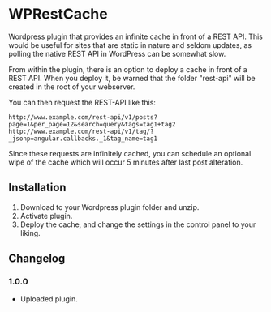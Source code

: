 # WPRestCache

Wordpress plugin that provides an infinite cache in front of a REST API. This would be useful for sites that are static in nature and seldom updates, as polling the native REST API in WordPress can be somewhat slow.

From within the plugin, there is an option to deploy a cache in front of a REST API. When you deploy it, be warned that the folder "rest-api" will be created in the root of your webserver.

You can then request the REST-API like this:

    http://www.example.com/rest-api/v1/posts?page=1&per_page=12&search=query&tags=tag1+tag2
    http://www.example.com/rest-api/v1/tag/?_jsonp=angular.callbacks._1&tag_name=tag1

Since these requests are infinitely cached, you can schedule an optional wipe of the cache which will occur 5 minutes after last post alteration.

## Installation

1. Download to your Wordpress plugin folder and unzip.
2. Activate plugin.
3. Deploy the cache, and change the settings in the control panel to your liking.

## Changelog

### 1.0.0
* Uploaded plugin.

[//]: title (WPRestCache)
[//]: category (work)
[//]: start_date (20151114)
[//]: end_date (#)
[//]: excerpt (Wordpress plugin that provides an infinite cache in front of a REST API.)
[//]: tag (GitHub)
[//]: tag (WordPress)
[//]: tag (PHP)
[//]: url_github (https://github.com/larjen/WPRestCache)
[//]: url_demo (#)
[//]: url_wordpress (https://wordpress.org/plugins/WPRestCache/)
[//]: url_download (https://github.com/larjen/WPRestCache/archive/master.zip)